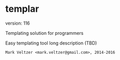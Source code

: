 templar
=======

version: 116

Templating solution for programmers

Easy templating tool long description (TBD)

	Mark Veltzer <mark.veltzer@gmail.com>, 2014-2016
